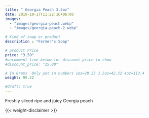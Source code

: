 ```yaml
---
title: " Georgia Peach 3.5oz"
date: 2019-10-17T11:22:16+06:00
images: 
  - "images/georgia-peach.webp"
  - "images/georgia-peach-2.webp"

# Kind of soap or product
description : "Farmer's Soap"

# product Price
price: "3.50"
#uncomment line below for discount price to show
#discount_price: "25.00"

# In Grams  Only put in numbers 1oz=28.35 1.5oz=42.52 4oz=113.4
weight: 99.22

#draft: true
---
```



Freshly sliced ripe and juicy Georgia peach

{{< weight-disclaimer >}}

